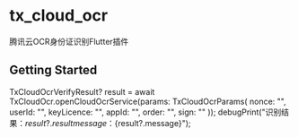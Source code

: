 # tx_cloud_ocr
腾讯云OCR身份证识别Flutter插件

## Getting Started
TxCloudOcrVerifyResult? result = await TxCloudOcr.openCloudOcrService(params: TxCloudOcrParams(
nonce: "",
userId: "",
keyLicence: "",
appId: "",
order: "",
sign: ""
));
debugPrint("识别结果：${result?.result} message：${result?.message}");

